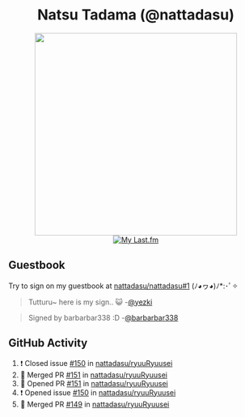 <div align="center">

# Natsu Tadama (@nattadasu)

[<img width="400" src="https://spotify.nattadeploy.my.id/api?theme=dark&scan=true">](https://open.spotify.com/user/nattadasu)<br>
[![My Last.fm](https://lastfm.nattadeploy.my.id/api?user=nattadasu&loved=true)](https://www.last.fm/user/nattadasu)
</div>

## Guestbook

Try to sign on my guestbook at [nattadasu/nattadasu#1](https://github.com/nattadasu/nattadasu/issues/1) (ﾉ◕ヮ◕)ﾉ\*:･ﾟ✧

<!--START:guestbook-->
> Tutturu~  here is my sign.. :smiley_cat: 
> -[@yezki](https://github.com/yezki)

> Signed by barbarbar338 :D
> -[@barbarbar338](https://github.com/barbarbar338)
<!--END:guestbook-->

## GitHub Activity
<!--START_SECTION:activity-->
1. ❗️ Closed issue [#150](https://github.com/nattadasu/ryuuRyuusei/issues/150) in [nattadasu/ryuuRyuusei](https://github.com/nattadasu/ryuuRyuusei)
2. 🎉 Merged PR [#151](https://github.com/nattadasu/ryuuRyuusei/pull/151) in [nattadasu/ryuuRyuusei](https://github.com/nattadasu/ryuuRyuusei)
3. 💪 Opened PR [#151](https://github.com/nattadasu/ryuuRyuusei/pull/151) in [nattadasu/ryuuRyuusei](https://github.com/nattadasu/ryuuRyuusei)
4. ❗️ Opened issue [#150](https://github.com/nattadasu/ryuuRyuusei/issues/150) in [nattadasu/ryuuRyuusei](https://github.com/nattadasu/ryuuRyuusei)
5. 🎉 Merged PR [#149](https://github.com/nattadasu/ryuuRyuusei/pull/149) in [nattadasu/ryuuRyuusei](https://github.com/nattadasu/ryuuRyuusei)
<!--END_SECTION:activity-->
